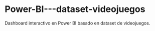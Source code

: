 # Power-BI---dataset-videojuegos
Dashboard interactivo en Power BI basado en dataset de videojuegos.
